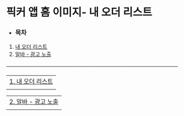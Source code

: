 # 픽커 앱 홈 이미지- 내 오더 리스트

* ### **목차**

1. [내 오더 리스트](#h_01JD62BRP9G5AM0XCQ2CNRD2JN)
2. [알바 - 광고 노출](#h_01JD62BYYKQFDKX25Y4AN30XW8)

──────────────────────────────────────────────

|  |
| --- |
| [1. 내 오더 리스트](#h_01JB0HMH7VHT3XMPPGPHJEDW1H) |
|  |

|  |
| --- |
| [2. 알바 - 광고 노출](#h_01JB0HMH7VHT3XMPPGPHJEDW1H) |
|  |